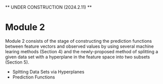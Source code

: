** UNDER CONSTRUCTION (2024.2.11) **

# Module 2

Module 2 consists of the stage of constructing the prediction functions between feature vectors and observed values by using several machine learing methods (Section 4) and the newly-proposed method of splitting a given data set with a hyperplane in the feature space into two subsets (Section 5).

- Spltting Data Sets via Hyperplanes
- Prediction Functions

  

